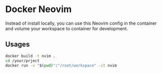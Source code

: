 # Docker Neovim

Instead of install locally, you can use this Neovim config in the container and volume your workspace to container for development.

## Usages

```sh
docker build -t nvim .
cd /your/prject
docker run -v "$(pwd)":"/root/workspace" -it nvim
```
